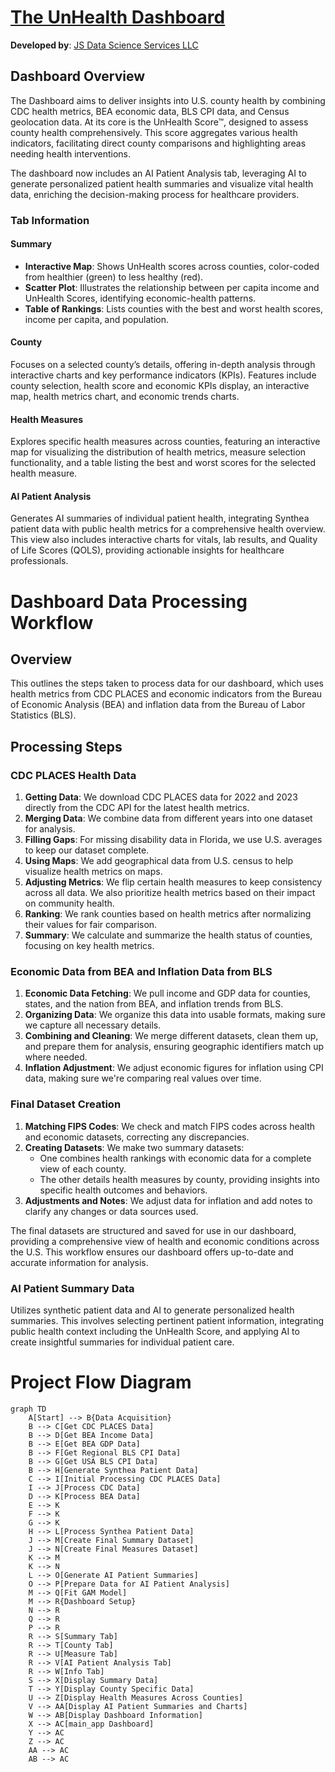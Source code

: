 # [The UnHealth Dashboard](https://unhealth-dashboard-6d75504325c4.herokuapp.com/)

**Developed by**: [JS Data Science Services LLC](https://sloughje.github.io/)

## Dashboard Overview

The Dashboard aims to deliver insights into U.S. county health by combining CDC health metrics, BEA economic data, BLS CPI data, and Census geolocation data. At its core is the UnHealth Score™, designed to assess county health comprehensively. This score aggregates various health indicators, facilitating direct county comparisons and highlighting areas needing health interventions.

The dashboard now includes an AI Patient Analysis tab, leveraging AI to generate personalized patient health summaries and visualize vital health data, enriching the decision-making process for healthcare providers.

### Tab Information

#### Summary 

- **Interactive Map**: Shows UnHealth scores across counties, color-coded from healthier (green) to less healthy (red).
- **Scatter Plot**: Illustrates the relationship between per capita income and UnHealth Scores, identifying economic-health patterns.
- **Table of Rankings**: Lists counties with the best and worst health scores, income per capita, and population.

#### County

Focuses on a selected county’s details, offering in-depth analysis through interactive charts and key performance indicators (KPIs). Features include county selection, health score and economic KPIs display, an interactive map, health metrics chart, and economic trends charts.

#### Health Measures

Explores specific health measures across counties, featuring an interactive map for visualizing the distribution of health metrics, measure selection functionality, and a table listing the best and worst scores for the selected health measure.

#### AI Patient Analysis

Generates AI summaries of individual patient health, integrating Synthea patient data with public health metrics for a comprehensive health overview. This view also includes interactive charts for vitals, lab results, and Quality of Life Scores (QOLS), providing actionable insights for healthcare professionals.


# Dashboard Data Processing Workflow

## Overview

This outlines the steps taken to process data for our dashboard, which uses health metrics from CDC PLACES and economic indicators from the Bureau of Economic Analysis (BEA) and inflation data from the Bureau of Labor Statistics (BLS).

## Processing Steps

### CDC PLACES Health Data

1. **Getting Data**: We download CDC PLACES data for 2022 and 2023 directly from the CDC API for the latest health metrics.
2. **Merging Data**: We combine data from different years into one dataset for analysis.
3. **Filling Gaps**: For missing disability data in Florida, we use U.S. averages to keep our dataset complete.
4. **Using Maps**: We add geographical data from U.S. census to help visualize health metrics on maps.
5. **Adjusting Metrics**: We flip certain health measures to keep consistency across all data. We also prioritize health metrics based on their impact on community health.
6. **Ranking**: We rank counties based on health metrics after normalizing their values for fair comparison.
7. **Summary**: We calculate and summarize the health status of counties, focusing on key health metrics.

### Economic Data from BEA and Inflation Data from BLS

1. **Economic Data Fetching**: We pull income and GDP data for counties, states, and the nation from BEA, and inflation trends from BLS.
2. **Organizing Data**: We organize this data into usable formats, making sure we capture all necessary details.
3. **Combining and Cleaning**: We merge different datasets, clean them up, and prepare them for analysis, ensuring geographic identifiers match up where needed.
4. **Inflation Adjustment**: We adjust economic figures for inflation using CPI data, making sure we're comparing real values over time.

### Final Dataset Creation

1. **Matching FIPS Codes**: We check and match FIPS codes across health and economic datasets, correcting any discrepancies.
2. **Creating Datasets**: We make two summary datasets:
   - One combines health rankings with economic data for a complete view of each county.
   - The other details health measures by county, providing insights into specific health outcomes and behaviors.
3. **Adjustments and Notes**: We adjust data for inflation and add notes to clarify any changes or data sources used.

The final datasets are structured and saved for use in our dashboard, providing a comprehensive view of health and economic conditions across the U.S. This workflow ensures our dashboard offers up-to-date and accurate information for analysis.

### AI Patient Summary Data

Utilizes synthetic patient data and AI to generate personalized health summaries. This involves selecting pertinent patient information, integrating public health context including the UnHealth Score, and applying AI to create insightful summaries for individual patient care.

# Project Flow Diagram

```mermaid
graph TD
    A[Start] --> B{Data Acquisition}
    B --> C[Get CDC PLACES Data]
    B --> D[Get BEA Income Data]
    B --> E[Get BEA GDP Data]
    B --> F[Get Regional BLS CPI Data]
    B --> G[Get USA BLS CPI Data]
    B --> H[Generate Synthea Patient Data]
    C --> I[Initial Processing CDC PLACES Data]
    I --> J[Process CDC Data]
    D --> K[Process BEA Data]
    E --> K
    F --> K
    G --> K
    H --> L[Process Synthea Patient Data]
    J --> M[Create Final Summary Dataset]
    J --> N[Create Final Measures Dataset]
    K --> M
    K --> N
    L --> O[Generate AI Patient Summaries]
    O --> P[Prepare Data for AI Patient Analysis]
    M --> Q[Fit GAM Model]
    M --> R{Dashboard Setup}
    N --> R
    Q --> R
    P --> R
    R --> S[Summary Tab]
    R --> T[County Tab]
    R --> U[Measure Tab]
    R --> V[AI Patient Analysis Tab]
    R --> W[Info Tab]
    S --> X[Display Summary Data]
    T --> Y[Display County Specific Data]
    U --> Z[Display Health Measures Across Counties]
    V --> AA[Display AI Patient Summaries and Charts]
    W --> AB[Display Dashboard Information]
    X --> AC[main_app Dashboard]
    Y --> AC
    Z --> AC
    AA --> AC
    AB --> AC

```
